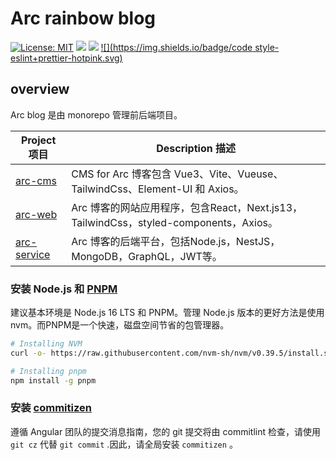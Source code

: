 # Arc rainbow blog

[![License: MIT](https://camo.githubusercontent.com/fd551ba4b042d89480347a0e74e31af63b356b2cac1116c7b80038f41b04a581/68747470733a2f2f696d672e736869656c64732e696f2f62616467652f4c6963656e73652d4d49542d677265656e2e737667)](https://opensource.org/licenses/MIT) [![](https://img.shields.io/badge/pnpm->=8.9.2-#f69220.svg)](https://pnpm.io) [![](https://img.shields.io/badge/node->=16.20-orange.svg)](https://nodejs.org/en/) [![](https://img.shields.io/badge/code style-eslint+prettier-hotpink.svg)](https://eslint.org/)

## overview

Arc blog 是由 monorepo 管理前后端项目。

| Project 项目                                                 | Description 描述                                             |
| ------------------------------------------------------------ | ------------------------------------------------------------ |
| [arc-cms](https://github.com/Arc-Blog/abeg-monorepo/tree/master/apps/arc-cms) | CMS for Arc 博客包含 Vue3、Vite、Vueuse、TailwindCss、Element-UI 和 Axios。 |
| [arc-web](https://github.com/Arc-Blog/abeg-monorepo/tree/master/apps/arc-web) | Arc 博客的网站应用程序，包含React，Next.js13，TailwindCss，styled-components，Axios。 |
| [arc-service](https://github.com/Arc-Blog/abeg-monorepo/tree/master/apps/arc-service) | Arc 博客的后端平台，包括Node.js，NestJS，MongoDB，GraphQL，JWT等。 |

### 安装 Node.js 和 [PNPM](https://pnpm.io/)

建议基本环境是 Node.js 16 LTS 和 PNPM。管理 Node.js 版本的更好方法是使用 nvm。而PNPM是一个快速，磁盘空间节省的包管理器。

```bash
# Installing NVM
curl -o- https://raw.githubusercontent.com/nvm-sh/nvm/v0.39.5/install.sh | bash

# Installing pnpm
npm install -g pnpm
```

### 安装 [commitizen](https://github.com/commitizen/cz-cli)

遵循 Angular 团队的提交消息指南，您的 git 提交将由 commitlint 检查，请使用 `git cz` 代替 `git commit` .因此，请全局安装 `commitizen` 。
